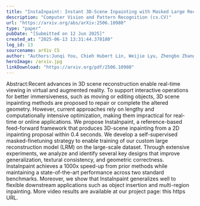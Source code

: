 ```yaml
---
title: "InstaInpaint: Instant 3D-Scene Inpainting with Masked Large Reconstruction Model"
description: "Computer Vision and Pattern Recognition (cs.CV)"
url: "https://arxiv.org/abs/arXiv:2506.10980"
type: "paper"
pubDate: "[Submitted on 12 Jun 2025]"
created_at: "2025-06-13 13:31:44.378180"
log_id: 13
sourcename: arXiv CS
author: "Authors:Junqi You, Chieh Hubert Lin, Weijie Lyu, Zhengbo Zhang, Ming-Hsuan Yang"
heroImage: /arxiv.jpg
linkDownload: "https://arxiv.org/pdf/2506.10980"
---
```


Abstract:Recent advances in 3D scene reconstruction enable real-time viewing in virtual and augmented reality. To support interactive operations for better immersiveness, such as moving or editing objects, 3D scene inpainting methods are proposed to repair or complete the altered geometry. However, current approaches rely on lengthy and computationally intensive optimization, making them impractical for real-time or online applications. We propose InstaInpaint, a reference-based feed-forward framework that produces 3D-scene inpainting from a 2D inpainting proposal within 0.4 seconds. We develop a self-supervised masked-finetuning strategy to enable training of our custom large reconstruction model (LRM) on the large-scale dataset. Through extensive experiments, we analyze and identify several key designs that improve generalization, textural consistency, and geometric correctness. InstaInpaint achieves a 1000x speed-up from prior methods while maintaining a state-of-the-art performance across two standard benchmarks. Moreover, we show that InstaInpaint generalizes well to flexible downstream applications such as object insertion and multi-region inpainting. More video results are available at our project page: this https URL.
